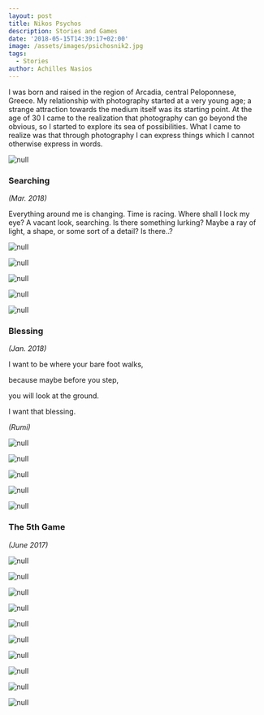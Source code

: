 ```yaml
---
layout: post
title: Nikos Psychos
description: Stories and Games
date: '2018-05-15T14:39:17+02:00'
image: /assets/images/psichosnik2.jpg
tags:
  - Stories
author: Achilles Nasios
---
```

I was born and raised in the region of Arcadia, central Peloponnese, Greece. My relationship with photography started at a very young age; a strange attraction towards the medium itself was its starting point. At the age of 30 I came to the realization that photography can go beyond the obvious, so I started to explore its sea of possibilities. What I came to realize was that through photography I can express things which I cannot otherwise express in words.

![null](/assets/images/psichosn-present-met.jpg#full)

### Searching

_(Mar. 2018)_

Everything around me is changing.
Time is racing.
Where shall I lock my eye? 
A vacant look, searching.
Is there something lurking?
Maybe a ray of light,
a shape,
or some sort of a detail?
Is there..? 

![null](/assets/images/psychosn_met11.jpg)

![null](/assets/images/psychosn_met12.jpg)

![null](/assets/images/psychosn_met13.jpg)

![null](/assets/images/psychosn_met14.jpg)

![null](/assets/images/psichosn-presentation.jpg#full)

### Blessing

_(Jan. 2018)_

I want to be where your bare foot walks,

because maybe before you step,

you will look at the ground.

I want that blessing.

_(Rumi)_

![null](/assets/images/psichosnik1.jpg)

![null](/assets/images/psichosnik2.jpg)

![null](/assets/images/psichosnik3.jpg)

![null](/assets/images/psichosnik4.jpg)

![null](/assets/images/psichosnik5.jpg)

### The 5th Game

_(June 2017)_

![null](/assets/images/psichosn01-p6250242.jpg)

![null](/assets/images/psichosn03-p6240036.jpg)

![null](/assets/images/psichosn04-p6250184.jpg)

![null](/assets/images/psichosn05-p6250192.jpg)

![null](/assets/images/psichosn06-p6250163.jpg)

![null](/assets/images/psichosn07-p6250206.jpg)

![null](/assets/images/psichosn08-p6240065.jpg)

![null](/assets/images/psichosn09-p6250245.jpg)

![null](/assets/images/psichosn10-p6250262.jpg)

![null](/assets/images/psichosn11-p6250280.jpg)
